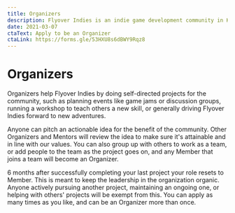 ```yaml
---
title: Organizers
description: Flyover Indies is an indie game development community in Kansas City in Midwest region. Join us for events and to connect with game developers in the area.
date: 2021-03-07
ctaText: Apply to be an Organizer
ctaLink: https://forms.gle/53HXU8s6dBWY9Rqz8
---
```


# Organizers

Organizers help Flyover Indies by doing self-directed projects for the community, such as planning events like game jams or discussion groups, running a workshop to teach others a new skill, or generally driving Flyover Indies forward to new adventures.

Anyone can pitch an actionable idea for the benefit of the community. Other Organizers and Mentors will review the idea to make sure it's attainable and in line with our values. You can also group up with others to work as a team, or add people to the team as the project goes on, and any Member that joins a team will become an Organizer.

6 months after successfully completing your last project your role resets to Member. This is meant to keep the leadership in the organization organic. Anyone actively pursuing another project, maintaining an ongoing one, or helping with others' projects will be exempt from this. You can apply as many times as you like, and can be an Organizer more than once.

